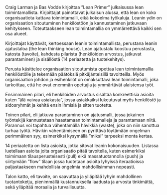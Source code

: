 Craig Larman ja Bas Vodde kirjoittaa ”Lean Primer” julkaisussa lean toimintamallista. Kirjoittajat painottavat julkaisun alussa, että lean on koko organisaatiota kattava toimintamalli, eikä kokoelma työkaluja. Leanin ydin on organisaation sitoutuminen henkilöstöön ja kannustaminen jatkuvaan kehitykseen. Toteuttaakseen lean toimintamallia on ymmärrettävä kaikki sen osa alueet.

Kirjoittajat käyttävät, kertoessaan leanin toimintamallista, perustana leanin ajatustaloa (the lean thinking house). Lean ajatustalu koostuu perustasta, katosta (tavoite), kahdesta pilarista (henkilöiden arvostus, jatkuvat parantaminen) ja sisällöstä (14 periaatetta ja tuotekehitys). 

Perusta käsittelee organisaation sitoutumista opettaa lean toimintamallia henkilöstölle ja tekemään päätöksiä pitkäjänteisillä tavoitteilla. Myös organisaation johdon ja esihenkilöt on omaksuttava lean toimintamalli, joka tarkoittaa, että he ovat enemmän opettajia ja ymmärtävät alaistensa työt.

Ensimmäinen pilari, eli henkilöiden arvostus sisältää konkreettisia asioita kuten ”älä vaivaa asiakasta”, jossa asiakkaiksi lukeutuvat myös henkilöstö ja sidosryhmät ja kehitä ensin ihmisiä ja sitten tuotetta.

Toinen pilari, eli jatkuva parantaminen on ajatusmalli, jossa jokainen työntekijä kannustetaan haastamaan toimintamalleja ja parantamaan niitä. Parannus voi tapahtua vähentämällä hävikkiä (waste), joka on niin sanottua turhaa työtä. Hävikin vähentämiseen on pyrittävä löytämään ongelman perimmäinen syy, esimerkiksi kysymällä ”miksi” tarpeeksi monta kertaa.

14 periaatetta on lista asioista, jotka sitovat leanin kokonaisuuden. Listassa luetellaan asioita joita organisaatio pitää tavoitella, kuten esimerkiksi toimimaan tilausperusteisesti (pull) eikä massatuotannolla (push) ja siirtymään ”flow” tilaan jossa tuotetaan asioita lyhyissä iteraatioissa paljastaakseen mahdollisia ongelmia mahdollisimman nopeasti.

Talon katto, eli tavoite, on saavuttaa ja ylläpitää lyhyin mahdollinen tuotantoketju, pienimmällä kustannuksella laadusta ja arvosta tinkimättä, sekä ylläpitää moraalia ja turvallisuutta.
